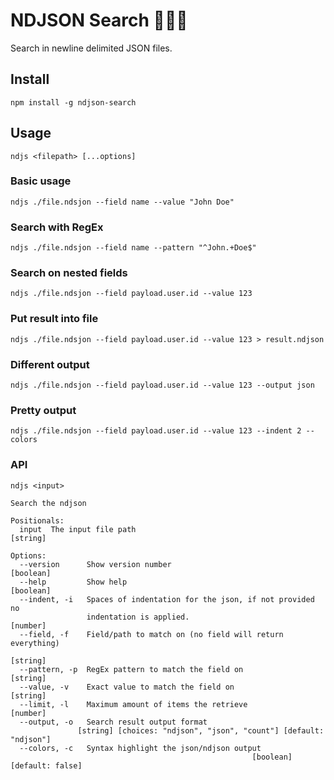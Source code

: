 # NDJSON Search 🕵🏻‍♀️

Search in newline delimited JSON files.

## Install

```
npm install -g ndjson-search
```

## Usage

```
ndjs <filepath> [...options]
```

### Basic usage

```
ndjs ./file.ndsjon --field name --value "John Doe" 
```

### Search with RegEx

```
ndjs ./file.ndsjon --field name --pattern "^John.+Doe$" 
```

### Search on nested fields

```
ndjs ./file.ndsjon --field payload.user.id --value 123
```

### Put result into file

```
ndjs ./file.ndsjon --field payload.user.id --value 123 > result.ndjson
```

### Different output

```
ndjs ./file.ndsjon --field payload.user.id --value 123 --output json
```

### Pretty output

```
ndjs ./file.ndsjon --field payload.user.id --value 123 --indent 2 --colors
```

### API

```
ndjs <input>

Search the ndjson

Positionals:
  input  The input file path                                            [string]

Options:
  --version      Show version number                                   [boolean]
  --help         Show help                                             [boolean]
  --indent, -i   Spaces of indentation for the json, if not provided no
                 indentation is applied.                                [number]
  --field, -f    Field/path to match on (no field will return everything)
                                                                        [string]
  --pattern, -p  RegEx pattern to match the field on                    [string]
  --value, -v    Exact value to match the field on                      [string]
  --limit, -l    Maximum amount of items the retrieve                   [number]
  --output, -o   Search result output format
               [string] [choices: "ndjson", "json", "count"] [default: "ndjson"]
  --colors, -c   Syntax highlight the json/ndjson output
                                                      [boolean] [default: false]
```
